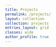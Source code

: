 ```yaml
---
title: Projects
permalink: /projects/
layout: collection
collection: projects
entries_layout: grid
classes: wide
author_profile: true
---
```

